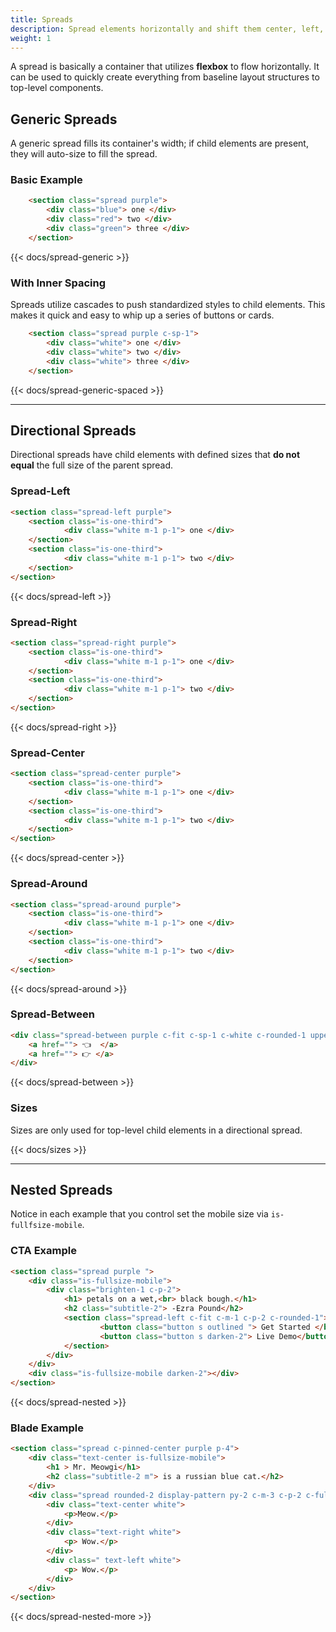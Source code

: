 ```yaml
---
title: Spreads
description: Spread elements horizontally and shift them center, left, or right.
weight: 1
---
```


A spread is basically a container that utilizes **flexbox** to flow horizontally. It can be used to quickly create everything from baseline layout structures to top-level components. 

## Generic Spreads

A generic spread fills its container's width; if child elements are present, they will auto-size to fill the spread.

### Basic Example

```html
    <section class="spread purple"> 
        <div class="blue"> one </div>
        <div class="red"> two </div>
        <div class="green"> three </div>
    </section>
```

{{<  docs/spread-generic >}}

### With Inner Spacing

Spreads utilize cascades to push standardized styles to child elements. This makes it quick and easy to whip up a series of buttons or cards.

```html
    <section class="spread purple c-sp-1"> 
        <div class="white"> one </div>
        <div class="white"> two </div>
        <div class="white"> three </div>
    </section>
```

{{<  docs/spread-generic-spaced >}}

---

## Directional Spreads 

Directional spreads have child elements with defined sizes that **do not equal** the full size of the parent spread.

### Spread-Left

```html
<section class="spread-left purple"> 
    <section class="is-one-third">
            <div class="white m-1 p-1"> one </div>
    </section>
    <section class="is-one-third">
            <div class="white m-1 p-1"> two </div>
    </section>
</section>
```

{{<  docs/spread-left >}}

### Spread-Right

```html
<section class="spread-right purple"> 
    <section class="is-one-third">
            <div class="white m-1 p-1"> one </div>
    </section>
    <section class="is-one-third">
            <div class="white m-1 p-1"> two </div>
    </section>
</section>
```

{{<  docs/spread-right >}}

### Spread-Center 

```html
<section class="spread-center purple"> 
    <section class="is-one-third">
            <div class="white m-1 p-1"> one </div>
    </section>
    <section class="is-one-third">
            <div class="white m-1 p-1"> two </div>
    </section>
</section>
```
{{<  docs/spread-center >}}

### Spread-Around

```html
<section class="spread-around purple"> 
    <section class="is-one-third">
            <div class="white m-1 p-1"> one </div>
    </section>
    <section class="is-one-third">
            <div class="white m-1 p-1"> two </div>
    </section>
</section>
```

{{<  docs/spread-around >}}


### Spread-Between

```html
<div class="spread-between purple c-fit c-sp-1 c-white c-rounded-1 uppercase extra-bold">
    <a href=""> 👈  </a>
    <a href=""> 👉 </a>
</div>
```

{{<  docs/spread-between >}}


###  Sizes

Sizes are only used for top-level child elements in a directional spread.

{{<  docs/sizes >}}


--- 

## Nested Spreads

Notice in each example that you control set the mobile size via `is-fullfsize-mobile`.


### CTA Example 

```html
<section class="spread purple ">
    <div class="is-fullsize-mobile"> 
        <div class="brighten-1 c-p-2">
            <h1> petals on a wet,<br> black bough.</h1>
            <h2 class="subtitle-2"> -Ezra Pound</h2>
            <section class="spread-left c-fit c-m-1 c-p-2 c-rounded-1">
                    <button class="button s outlined "> Get Started </button>
                    <button class="button s darken-2"> Live Demo</button>
            </section>
        </div>
    </div>
    <div class="is-fullsize-mobile darken-2"></div>
</section>

```

{{<  docs/spread-nested >}}

### Blade Example

```html
<section class="spread c-pinned-center purple p-4">
    <div class="text-center is-fullsize-mobile">
        <h1 > Mr. Meowgi</h1>
        <h2 class="subtitle-2 m"> is a russian blue cat.</h2>
    </div>
    <div class="spread rounded-2 display-pattern py-2 c-m-3 c-p-2 c-fullsize-mobile">
        <div class="text-center white"> 
            <p>Meow.</p>
        </div> 
        <div class="text-right white"> 
            <p> Wow.</p>
        </div> 
        <div class=" text-left white"> 
            <p> Wow.</p>
        </div> 
    </div>
</section>
```

{{<  docs/spread-nested-more >}}

